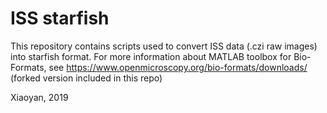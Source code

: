 # ISS starfish

This repository contains scripts used to convert ISS data (.czi raw images) into starfish format.
For more information about MATLAB toolbox for Bio-Formats, see https://www.openmicroscopy.org/bio-formats/downloads/ (forked version included in this repo)

Xiaoyan, 2019
